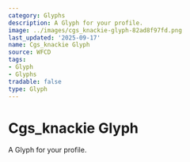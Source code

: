 ```yaml
---
category: Glyphs
description: A Glyph for your profile.
image: ../images/cgs_knackie-glyph-82ad8f97fd.png
last_updated: '2025-09-17'
name: Cgs_knackie Glyph
source: WFCD
tags:
- Glyph
- Glyphs
tradable: false
type: Glyph
---
```


# Cgs_knackie Glyph

A Glyph for your profile.

